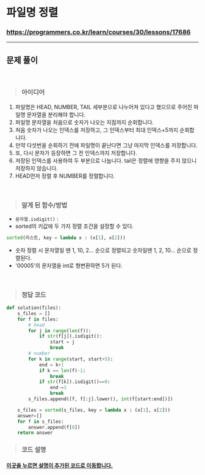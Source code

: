# 파일명 정렬

### https://programmers.co.kr/learn/courses/30/lessons/17686

<hr>

## 문제 풀이

<br>

> ### 아이디어
1. 파일명은 HEAD, NUMBER, TAIL 세부분으로 나누어져 있다고 했으므로 주어진 파일명 문자열을 분리해야 합니다.
2. 파일명 문자열을 처음으로 숫자가 나오는 지점까지 순회합니다.
3. 처음 숫자가 나오는 인덱스를 저장하고, 그 인덱스부터 최대 인덱스+5까지 순회합니다.
4. 만약 다섯번을 순회하기 전에 파일명이 끝난다면 그냥 마지막 인덱스를 저장합니다.
5. 또, 다시 문자가 등장하면 그 전 인덱스까지 저장합니다.
6. 저장된 인덱스를 사용하여 두 부분으로 나눕니다. tail은 정렬에 영향을 주지 않으니 저장하지 않습니다.
7. HEAD먼저 정렬 후 NUMBER를 정렬합니다.

<br>

> ### 알게 된 함수/방법
-  `문자열.isdigit()` : 
- sorted의 키값에 두 가지 정렬 조건을 설정할 수 있다.
```python
sorted(리스트, key = lambda x : (x[1], x[2]))
```
- 숫자 정렬 시 문자열일 땐 1, 10, 2... 순으로 정렬되고 숫자일땐 1, 2, 10... 순으로 정렬된다.
- '00005'의 문자열을 int로 형변환하면 5가 된다.

<br>

> ### 정답 코드
```python
def solution(files):
    s_files = []
    for f in files:
        # head
        for j in range(len(f)):
            if str(f[j]).isdigit():
                start = j
                break
        # number
        for k in range(start, start+5):
            end = k+1
            if k == len(f)-1:
                break
            if str(f[k]).isdigit()==0:
                end-=1
                break
        s_files.append([f, f[:j].lower(), int(f[start:end])])

    s_files = sorted(s_files, key = lambda x : (x[1], x[2]))
    answer=[]
    for f in s_files:
        answer.append(f[0])
    return answer
```

> ### 코드 설명
<h4><a href="../pyCode/22-2 파일명정렬.py">이곳을 누르면 설명이 추가된 코드로 이동합니다.</a></h4>
